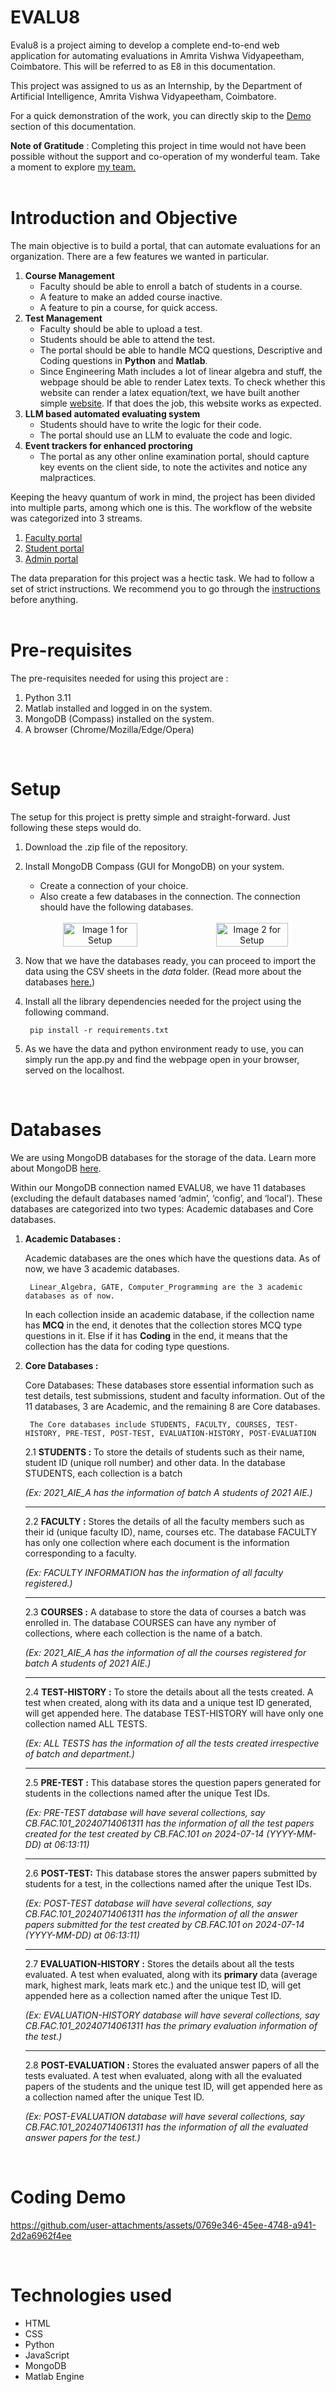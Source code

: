 # EVALU8

Evalu8 is a project aiming to develop a complete end-to-end web application for automating evaluations in Amrita Vishwa Vidyapeetham, Coimbatore. This will be referred to as E8 in this documentation.
<br>

This project was assigned to us as an Internship, by the Department of Artificial Intelligence, Amrita Vishwa Vidyapeetham, Coimbatore.

For a quick demonstration of the work, you can directly skip to the [Demo](#demo) section of this documentation. 

**Note of Gratitude** : Completing this project in time would not have been possible without the support and co-operation of my wonderful team. Take a moment to explore <a href=https://www.linkedin.com/feed/update/urn:li:activity:7219531714358910976/>my team.</a><br><br>

# Introduction and Objective

The main objective is to build a portal, that can automate evaluations for an organization. There are a few features we wanted in particular.

1. **Course Management**
    - Faculty should be able to enroll a batch of students in a course.
    - A feature to make an added course inactive.
    - A feature to pin a course, for quick access.
2. **Test Management**
    - Faculty should be able to upload a test.
    - Students should be able to attend the test.
    - The portal should be able to handle MCQ questions, Descriptive and Coding questions in **Python** and **Matlab**.
    - Since Engineering Math includes a lot of linear algebra and stuff, the webpage should be able to render Latex texts. To check whether this website can render a latex equation/text, we have built another simple <a href="https://thepropotato.github.io/e8latextester/">website</a>. If that does the job, this website works as expected.
3. **LLM based automated evaluating system**
    - Students should have to write the logic for their code.
    - The portal should use an LLM to evaluate the code and logic.
4. **Event trackers for enhanced proctoring**
    - The portal as any other online examination portal, should capture key events on the client side, to note the activites and notice any malpractices. 

Keeping the heavy quantum of work in mind, the project has been divided into multiple parts, among which one is this. The workflow of the website was categorized into 3 streams.

1. [Faculty portal](#faculty-portal)
2. [Student portal](#student-portal)
3. [Admin portal](#admin-portal)

The data preparation for this project was a hectic task. We had to follow a set of strict instructions. We recommend you to go through the [instructions](static/assets/FA_INSTRUCTIONS.pdf) before anything.
 <br><br>


# Pre-requisites

The pre-requisites needed for using this project are :

1. Python 3.11
2. Matlab installed and logged in on the system.
3. MongoDB (Compass) installed on the system.
4. A browser (Chrome/Mozilla/Edge/Opera)

<br>

# Setup

The setup for this project is pretty simple and straight-forward. Just following these steps would do.
1. Download the .zip file of the repository.
2. Install MongoDB Compass (GUI for MongoDB) on your system.
    - Create a connection of your choice.
    - Also create a few databases in the connection. The connection should have the following databases.
    <br>
    <div style="text-align:center; display:flex; justify-content:space-between">
    <img src="readme-images/setup-1.png" alt="Image 1 for Setup" width="49.75%" height="50%" style="display:inline-block;">
    <img src="readme-images/setup-2.png" alt="Image 2 for Setup" width="49%" height="50%" style="display:inline-block;">
    </div>
3. Now that we have the databases ready, you can proceed to import the data using the CSV sheets in the *data* folder.  (Read more about the databases [here.](#databases))

4. Install all the library dependencies needed for the project using the following command.

        pip install -r requirements.txt 

5. As we have the data and python environment ready to use, you can simply run the app.py and find the webpage open in your browser, served on the localhost.


<br>

<h1 id="databases"> Databases</h1>

We are using MongoDB databases for the storage of the data. Learn more about MongoDB <a href=https://www.mongodb.com/resources/products/fundamentals/basics>here</a>.

Within our MongoDB connection named EVALU8, we have 11 databases (excluding the default databases named ‘admin’, ‘config’, and ‘local’). These databases are categorized into two types: Academic databases and Core databases. 

1. **Academic Databases :**
    
    Academic databases are the ones which have the questions data. As of now, we have 3 academic databases.

        Linear_Algebra, GATE, Computer_Programming are the 3 academic databases as of now.

    In each collection inside an academic database, if the collection name has **MCQ** in the end, it denotes that the collection stores MCQ type questions in it. Else if it has **Coding** in the end, it means that the collection has the data for coding type questions.
    
2. **Core Databases :**

    Core Databases: These databases store essential information such as test details, test submissions, student and faculty information. Out of the 11 databases, 3 are Academic, and the remaining 8 are Core databases. 

        The Core databases include STUDENTS, FACULTY, COURSES, TEST-HISTORY, PRE-TEST, POST-TEST, EVALUATION-HISTORY, POST-EVALUATION

    2.1 **STUDENTS :** To store the details of students such as their name, student ID (unique roll number) and other data. In the database STUDENTS, each collection is a batch 
    
    *(Ex: 2021_AIE_A has the information of batch A students of 2021 AIE.)*

    <hr>

    2.2 **FACULTY :** Stores the details of all the faculty members such as their id (unique faculty ID), name, courses etc. The database FACULTY has only one collection where each document is the information corresponding to a faculty. 
    
    *(Ex: FACULTY INFORMATION has the information of all faculty registered.)*

    <hr>

    2.3 **COURSES :** A database to store the data of courses a batch was enrolled in. The database COURSES can have any nymber of collections, where each collection is the name of a batch. 
    
    *(Ex: 2021_AIE_A has the information of all the courses registered for batch A students of 2021 AIE.)*

    <hr>

    2.4 **TEST-HISTORY :** To store the details about all the tests created. A test when created, along with its data and a unique test ID generated, will get appended here. The database TEST-HISTORY will have only one collection named ALL TESTS.
    
    *(Ex: ALL TESTS has the information of all the tests created irrespective of batch and department.)*

    <hr>

    2.5 **PRE-TEST :** This database stores the question papers generated for students in the collections named after the unique Test IDs. 
    
    *(Ex: PRE-TEST database will have several collections, say CB.FAC.101_20240714061311 has the information of all the test papers created for the test created by CB.FAC.101 on 2024-07-14 (YYYY-MM-DD) at 06:13:11)*

    <hr>
    
    2.6 **POST-TEST:** This database stores the answer papers submitted by students for a test, in the collections named after the unique Test IDs. 
    
    *(Ex: POST-TEST database will have several collections, say CB.FAC.101_20240714061311 has the information of all the answer papers submitted for the test created by CB.FAC.101 on 2024-07-14 (YYYY-MM-DD) at 06:13:11)*

    <hr>
    
    2.7 **EVALUATION-HISTORY :** Stores the details about all the tests evaluated. A test when evaluated, along with its **primary** data (average mark, highest mark, leats mark etc.) and the unique test ID, will get appended here as a collection named after the unique Test ID.

    *(Ex: EVALUATION-HISTORY database will have several collections, say CB.FAC.101_20240714061311 has the primary evaluation information of the test.)*

    <hr>

    2.8 **POST-EVALUATION :** Stores the evaluated answer papers of all the tests evaluated. A test when evaluated, along with all the evaluated papers of the students and the unique test ID, will get appended here as a collection named after the unique Test ID.

    *(Ex: POST-EVALUATION database will have several collections, say CB.FAC.101_20240714061311 has the information of all the evaluated answer papers for the test.)*

<br>


# Coding Demo

https://github.com/user-attachments/assets/0769e346-45ee-4748-a941-2d2a6962f4ee

<br>

# Technologies used

- HTML
- CSS
- Python
- JavaScript 
- MongoDB
- Matlab Engine
<br><br>


